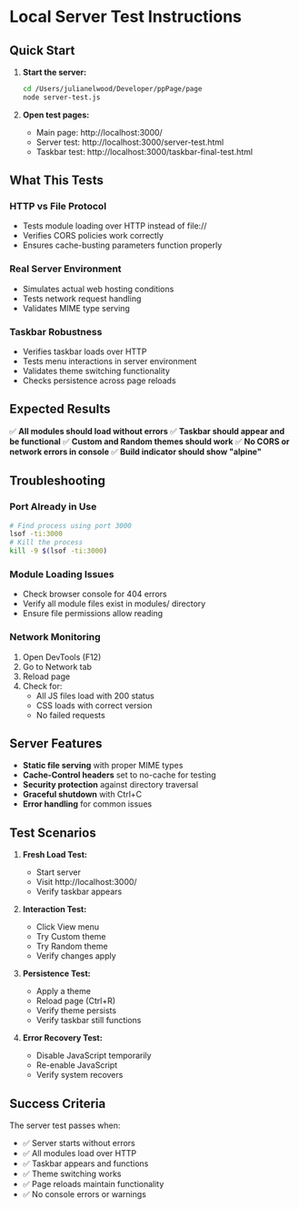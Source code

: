 # Local Server Test Instructions

## Quick Start

1. **Start the server:**
   ```bash
   cd /Users/julianelwood/Developer/ppPage/page
   node server-test.js
   ```

2. **Open test pages:**
   - Main page: http://localhost:3000/
   - Server test: http://localhost:3000/server-test.html
   - Taskbar test: http://localhost:3000/taskbar-final-test.html

## What This Tests

### HTTP vs File Protocol
- Tests module loading over HTTP instead of file://
- Verifies CORS policies work correctly
- Ensures cache-busting parameters function properly

### Real Server Environment
- Simulates actual web hosting conditions
- Tests network request handling
- Validates MIME type serving

### Taskbar Robustness
- Verifies taskbar loads over HTTP
- Tests menu interactions in server environment
- Validates theme switching functionality
- Checks persistence across page reloads

## Expected Results

✅ **All modules should load without errors**
✅ **Taskbar should appear and be functional**
✅ **Custom and Random themes should work**
✅ **No CORS or network errors in console**
✅ **Build indicator should show "alpine"**

## Troubleshooting

### Port Already in Use
```bash
# Find process using port 3000
lsof -ti:3000
# Kill the process
kill -9 $(lsof -ti:3000)
```

### Module Loading Issues
- Check browser console for 404 errors
- Verify all module files exist in modules/ directory
- Ensure file permissions allow reading

### Network Monitoring
1. Open DevTools (F12)
2. Go to Network tab
3. Reload page
4. Check for:
   - All JS files load with 200 status
   - CSS loads with correct version
   - No failed requests

## Server Features

- **Static file serving** with proper MIME types
- **Cache-Control headers** set to no-cache for testing
- **Security protection** against directory traversal
- **Graceful shutdown** with Ctrl+C
- **Error handling** for common issues

## Test Scenarios

1. **Fresh Load Test:**
   - Start server
   - Visit http://localhost:3000/
   - Verify taskbar appears

2. **Interaction Test:**
   - Click View menu
   - Try Custom theme
   - Try Random theme
   - Verify changes apply

3. **Persistence Test:**
   - Apply a theme
   - Reload page (Ctrl+R)
   - Verify theme persists
   - Verify taskbar still functions

4. **Error Recovery Test:**
   - Disable JavaScript temporarily
   - Re-enable JavaScript
   - Verify system recovers

## Success Criteria

The server test passes when:
- ✅ Server starts without errors
- ✅ All modules load over HTTP
- ✅ Taskbar appears and functions
- ✅ Theme switching works
- ✅ Page reloads maintain functionality
- ✅ No console errors or warnings
